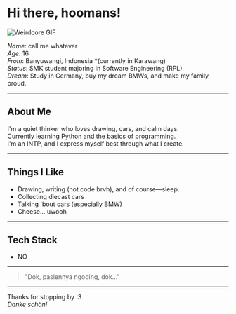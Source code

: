 # Hi there, hoomans!

![Weirdcore GIF](https://media.giphy.com/media/v1.Y2lkPTc5MGI3NjExY29qc2NtbTU5OHBkZ21iNTEzc2h0bGlmOXhsNWZlY2d0cGg2Z2hxYSZlcD12MV9naWZzX3NlYXJjaCZjdD1n/AVSl859um5sCA/giphy.gif)

*Name*: call me whatever  
*Age*: 16  
*From*: Banyuwangi, Indonesia *(currently in Karawang)  
*Status*: SMK student majoring in Software Engineering (RPL)  
*Dream*: Study in Germany, buy my dream BMWs, and make my family proud.

---

## About Me
I'm a quiet thinker who loves drawing, cars, and calm days.  
Currently learning Python and the basics of programming.  
I'm an INTP, and I express myself best through what I create.

---

## Things I Like
- Drawing, writing (not code brvh), and of course—sleep.
- Collecting diecast cars
- Talking 'bout cars (especially BMW)
- Cheese... uwooh

---

## Tech Stack
- NO

---

> "Dok, pasiennya ngoding, dok..."

---

Thanks for stopping by :3  
*Danke schön!*
